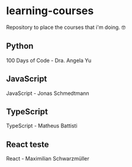 # learning-courses

Repository to place the courses that i'm doing. 🤓

## Python

100 Days of Code - Dra. Angela Yu

## JavaScript

JavaScript - Jonas Schmedtmann

## TypeScript

TypeScript - Matheus Battisti

## React teste

React - Maximilian Schwarzmüller
